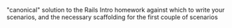 "canonical" solution to the Rails Intro homework against which to write your scenarios, and the necessary scaffolding for the first couple of scenarios

